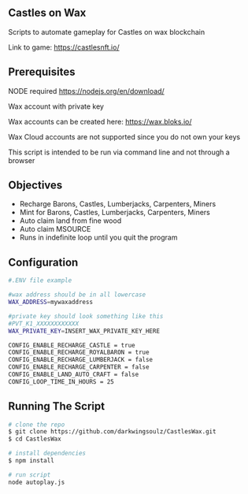 ## Castles on Wax
Scripts to automate gameplay for Castles on wax blockchain

Link to game: https://castlesnft.io/

## Prerequisites

NODE required
https://nodejs.org/en/download/

Wax account with private key

Wax accounts can be created here: https://wax.bloks.io/

Wax Cloud accounts are not supported since you do not own your keys

This script is intended to be run via command line and not through a browser

## Objectives

- Recharge Barons, Castles, Lumberjacks, Carpenters, Miners
- Mint for Barons, Castles, Lumberjacks, Carpenters, Miners
- Auto claim land from fine wood
- Auto claim MSOURCE
- Runs in indefinite loop until you quit the program
 
## Configuration
```bash
#.ENV file example

#wax address should be in all lowercase
WAX_ADDRESS=mywaxaddress

#private key should look something like this
#PVT_K1_XXXXXXXXXXXX
WAX_PRIVATE_KEY=INSERT_WAX_PRIVATE_KEY_HERE

CONFIG_ENABLE_RECHARGE_CASTLE = true
CONFIG_ENABLE_RECHARGE_ROYALBARON = true
CONFIG_ENABLE_RECHARGE_LUMBERJACK = false
CONFIG_ENABLE_RECHARGE_CARPENTER = false
CONFIG_ENABLE_LAND_AUTO_CRAFT = false
CONFIG_LOOP_TIME_IN_HOURS = 25

```

## Running The Script

```bash
# clone the repo
$ git clone https://github.com/darkwingsoulz/CastlesWax.git
$ cd CastlesWax

# install dependencies
$ npm install

# run script
node autoplay.js

```